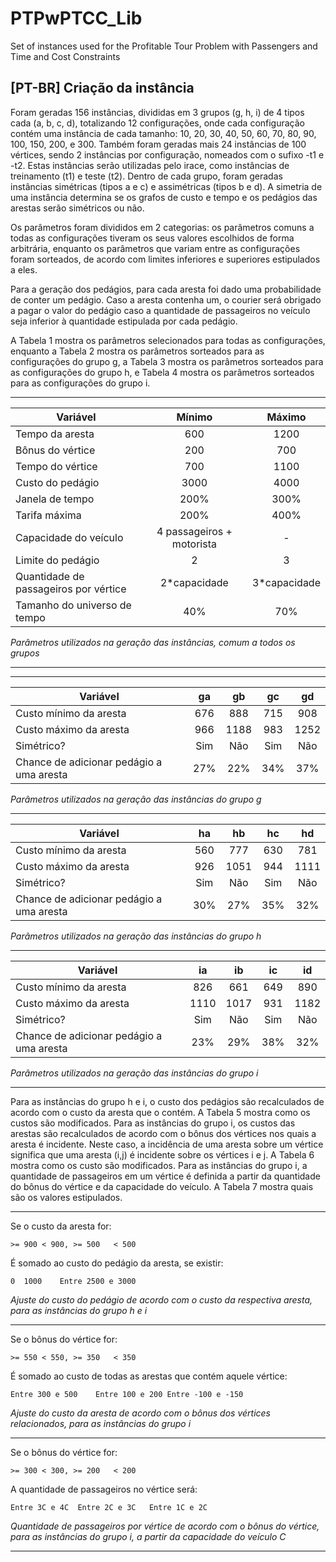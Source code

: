 # PTPwPTCC_Lib
Set of instances used for the Profitable Tour Problem with Passengers and Time and Cost Constraints

## [PT-BR] Criação da instância

Foram geradas 156 instâncias, divididas em 3 grupos (g, h, i) de 4 tipos cada (a, b, c, d), totalizando 12 configurações, onde cada configuração contém uma instância de cada tamanho: 10, 20, 30, 40, 50, 60, 70, 80, 90, 100, 150, 200, e 300. Também foram geradas mais 24 instâncias de 100 vértices, sendo 2 instâncias por configuração, nomeados com o sufixo -t1 e -t2. Estas instâncias serão utilizadas pelo irace, como instâncias de treinamento (t1) e teste (t2). Dentro de cada grupo, foram geradas instâncias simétricas (tipos a e c) e assimétricas (tipos b e d). A simetria de uma instância determina se os grafos de custo e tempo e os pedágios das arestas serão simétricos ou não.

Os parâmetros foram divididos em 2 categorias: os parâmetros comuns a todas as configurações tiveram os seus valores escolhidos de forma arbitrária, enquanto os parâmetros que variam entre as configurações foram sorteados, de acordo com limites inferiores e superiores estipulados a eles.

Para a geração dos pedágios, para cada aresta foi dado uma probabilidade de conter um pedágio. Caso a aresta contenha um, o courier será obrigado a pagar o valor do pedágio caso a quantidade de passageiros no veículo seja inferior à quantidade estipulada por cada pedágio.

A Tabela 1 mostra os parâmetros selecionados para todas as configurações, enquanto a Tabela 2 mostra os parâmetros sorteados para as configurações do grupo g, a Tabela 3 mostra os parâmetros sorteados para as configurações do grupo h, e Tabela 4 mostra os parâmetros sorteados para as configurações do grupo i.
***
|Variável | Mínimo | Máximo | 
|---|:---:|:---:|
|Tempo da aresta | 600 | 1200 | 
|Bônus do vértice | 200 | 700 | 
|Tempo do vértice | 700 | 1100 | 
|Custo do pedágio | 3000 | 4000 | 
|Janela de tempo | 200% | 300% | 
|Tarifa máxima | 200% | 400% | 
|Capacidade do veículo | 4 passageiros + motorista |-| 
|Limite do pedágio | 2 | 3 | 
|Quantidade de passageiros por vértice | 2*capacidade | 3*capacidade | 
|Tamanho do universo de tempo | 40% | 70% |

*Parâmetros utilizados na geração das instâncias, comum a todos os grupos*
***
***
 | Variável | ga | gb | gc | gd | 
 | --- | :---: | :---: | :---: | :---: | 
 | Custo mínimo da aresta | 676 | 888 | 715 | 908 | 
 | Custo máximo da aresta | 966 | 1188 | 983 | 1252 | 
 | Simétrico? | Sim | Não | Sim | Não | 
 | Chance de adicionar pedágio a uma aresta | 27% | 22% | 34% | 37% |
 
*Parâmetros utilizados na geração das instâncias do grupo g*
***
 | Variável | ha | hb | hc | hd
 | --- | :---: | :---: | :---: | :---: | 
 | Custo mínimo da aresta | 560 | 777 | 630 | 781
 | Custo máximo da aresta | 926 | 1051 | 944 | 1111
 | Simétrico? | Sim | Não | Sim | Não | 
 | Chance de adicionar pedágio a uma aresta | 30% | 27% | 35% | 32%
 
*Parâmetros utilizados na geração das instâncias do grupo h*
***
 | Variável | ia | ib | ic | id
 | --- | :---: | :---: | :---: | :---: | 
 | Custo mínimo da aresta | 826 | 661 | 649 | 890
 | Custo máximo da aresta | 1110 | 1017 | 931 | 1182
 | Simétrico? | Sim | Não | Sim | Não | 
 | Chance de adicionar pedágio a uma aresta | 23% | 29% | 38% | 32%
 
*Parâmetros utilizados na geração das instâncias do grupo i*
***

Para as instâncias do grupo h e i, o custo dos pedágios são recalculados de acordo com o custo da aresta que o contém. A Tabela 5 mostra como os custos são modificados. Para as instâncias do grupo i, os custos das arestas são recalculados de acordo com o bônus dos vértices nos quais a aresta é incidente. Neste caso, a incidência de uma aresta sobre um vértice significa que uma aresta (i,j) é incidente sobre os vértices i e j. A Tabela 6 mostra como os custo são modificados. Para as instâncias do grupo i, a quantidade de passageiros em um vértice é definida a partir da quantidade do bônus do vértice e da capacidade do veículo. A Tabela 7 mostra quais são os valores estipulados.
***
Se o custo da aresta for:

`>= 900	< 900, >= 500	< 500`

É somado ao custo do pedágio da aresta, se existir:

`0	1000	Entre 2500 e 3000`

*Ajuste do custo do pedágio de acordo com o custo da respectiva aresta, para as instâncias do grupo h e i*
***
Se o bônus do vértice for:

`>= 550	< 550, >= 350	< 350`

É somado ao custo de todas as arestas que contém aquele vértice:

`Entre 300 e 500	Entre 100 e 200	Entre -100 e -150`

*Ajuste do custo da aresta de acordo com o bônus dos vértices relacionados, para as instâncias do grupo i*
***
Se o bônus do vértice for:

`>= 300	< 300, >= 200	< 200`

A quantidade de passageiros no vértice será:

`Entre 3C e 4C 	Entre 2C e 3C	Entre 1C e 2C`

*Quantidade de passageiros por vértice de acordo com o bônus do vértice, para as instâncias do grupo i, a partir da capacidade do veículo C*
***

